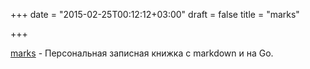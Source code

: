 +++
date = "2015-02-25T00:12:12+03:00"
draft = false
title = "marks"

+++

<p><a href="https://github.com/kiasaki/marks">marks</a>&nbsp;- Персональная записная книжка с markdown и на Go.</p>

